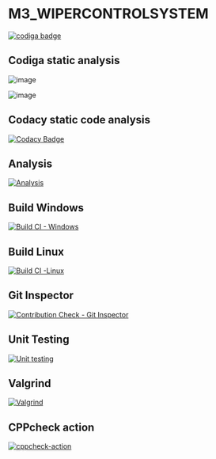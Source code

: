 # M3_WIPERCONTROLSYSTEM

<a href="https://app.codiga.io/hub/user/github/Kavya1-2-3">
   <img src="https://api.codiga.io/public/badge/user/github/Kavya1-2-3?style=light" alt="codiga badge" />
</a>

## Codiga static analysis

![image](https://user-images.githubusercontent.com/101272208/168411329-51a849f5-353a-4cb8-b33b-7c5448050967.png)

![image](https://user-images.githubusercontent.com/101272208/168411270-720672a7-7abe-4965-9ef4-5a68d9f74e80.png)
## Codacy static code analysis
[![Codacy Badge](https://app.codacy.com/project/badge/Grade/5687b912210a4aa8a07409885a0f1eca)](https://www.codacy.com/gh/Kavya1-2-3/M3_WIPERCONTROLSYSTEM/dashboard?utm_source=github.com&amp;utm_medium=referral&amp;utm_content=Kavya1-2-3/M3_WIPERCONTROLSYSTEM&amp;utm_campaign=Badge_Grade)
## Analysis
[![Analysis](https://github.com/Kavya1-2-3/M3_WIPERCONTROLSYSTEM/actions/workflows/Analysis.yml/badge.svg)](https://github.com/Kavya1-2-3/M3_WIPERCONTROLSYSTEM/actions/workflows/Analysis.yml)
## Build Windows
[![Build CI - Windows](https://github.com/Kavya1-2-3/M3_WIPERCONTROLSYSTEM/actions/workflows/Build-Windows.yml/badge.svg)](https://github.com/Kavya1-2-3/M3_WIPERCONTROLSYSTEM/actions/workflows/Build-Windows.yml)
## Build Linux
[![Build CI -Linux](https://github.com/Kavya1-2-3/M3_WIPERCONTROLSYSTEM/actions/workflows/Build_Linux.yml/badge.svg)](https://github.com/Kavya1-2-3/M3_WIPERCONTROLSYSTEM/actions/workflows/Build_Linux.yml)
## Git Inspector
[![Contribution Check - Git Inspector](https://github.com/Kavya1-2-3/M3_WIPERCONTROLSYSTEM/actions/workflows/Git_Inspector.yml/badge.svg)](https://github.com/Kavya1-2-3/M3_WIPERCONTROLSYSTEM/actions/workflows/Git_Inspector.yml)
## Unit Testing
[![Unit testing](https://github.com/Kavya1-2-3/M3_WIPERCONTROLSYSTEM/actions/workflows/Unit_Testing.yml/badge.svg)](https://github.com/Kavya1-2-3/M3_WIPERCONTROLSYSTEM/actions/workflows/Unit_Testing.yml)
## Valgrind
[![Valgrind](https://github.com/Kavya1-2-3/M3_WIPERCONTROLSYSTEM/actions/workflows/Valgrind.yml/badge.svg)](https://github.com/Kavya1-2-3/M3_WIPERCONTROLSYSTEM/actions/workflows/Valgrind.yml)
## CPPcheck action
[![cppcheck-action](https://github.com/Kavya1-2-3/M3_WIPERCONTROLSYSTEM/actions/workflows/cppcheck.yml/badge.svg)](https://github.com/Kavya1-2-3/M3_WIPERCONTROLSYSTEM/actions/workflows/cppcheck.yml)
